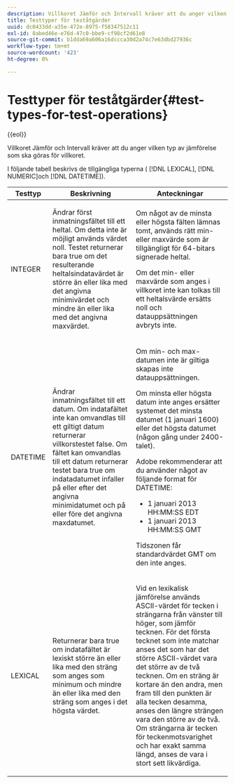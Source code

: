 ```yaml
---
description: Villkoret Jämför och Intervall kräver att du anger vilken typ av jämförelse som ska göras för villkoret.
title: Testtyper för teståtgärder
uuid: dc0433dd-a35e-472e-8975-f58347512c11
exl-id: 8abed46e-e76d-47c0-bbe9-cf98cf2d61e8
source-git-commit: b1dda69a606a16dccca30d2a74c7e63dbd27936c
workflow-type: tm+mt
source-wordcount: '423'
ht-degree: 0%

---
```


# Testtyper för teståtgärder{#test-types-for-test-operations}

{{eol}}

Villkoret Jämför och Intervall kräver att du anger vilken typ av jämförelse som ska göras för villkoret.

I följande tabell beskrivs de tillgängliga typerna ( [!DNL LEXICAL], [!DNL NUMERIC]och [!DNL DATETIME]).

<table id="table_1B3AD8BDF0414D0AB8EE0E6D1B53E2CE"> 
 <thead> 
  <tr> 
   <th colname="col1" class="entry"> Testtyp </th> 
   <th colname="col2" class="entry"> Beskrivning </th> 
   <th colname="col3" class="entry"> Anteckningar </th> 
  </tr> 
 </thead>
 <tbody> 
  <tr> 
   <td colname="col1"> <p><span class="wintitle"> INTEGER</span> </p> </td> 
   <td colname="col2"> <p>Ändrar först inmatningsfältet till ett heltal. Om detta inte är möjligt används värdet noll. Testet returnerar bara true om det resulterande heltalsindatavärdet är större än eller lika med det angivna minimivärdet och mindre än eller lika med det angivna maxvärdet. </p> </td> 
   <td colname="col3"> <p>Om något av de minsta eller högsta fälten lämnas tomt, används rätt min- eller maxvärde som är tillgängligt för 64-bitars signerade heltal. </p> <p> Om det min- eller maxvärde som anges i villkoret inte kan tolkas till ett heltalsvärde ersätts noll och datauppsättningen avbryts inte. </p> </td> 
  </tr> 
  <tr> 
   <td colname="col1"> <p><span class="wintitle"> DATETIME</span> </p> </td> 
   <td colname="col2"> <p>Ändrar inmatningsfältet till ett datum. Om indatafältet inte kan omvandlas till ett giltigt datum returnerar villkorstestet false. Om fältet kan omvandlas till ett datum returnerar testet bara true om indatadatumet infaller på eller efter det angivna minimidatumet och på eller före det angivna maxdatumet. </p> </td> 
   <td colname="col3"> <p>Om min- och max-datumen inte är giltiga skapas inte datauppsättningen. </p> <p> Om minsta eller högsta datum inte anges ersätter systemet det minsta datumet (1 januari 1600) eller det högsta datumet (någon gång under 2400-talet). </p> <p> Adobe rekommenderar att du använder något av följande format för <span class="wintitle"> DATETIME</span>: </p> 
    <ul id="ul_44F469CC5D974382AF70D7B1975CF077"> 
     <li id="li_DB5FD4AFD6B34436ACD7C13282F64956"> 1 januari 2013 HH:MM:SS EDT </li> 
     <li id="li_307580C3F97D495BB16F1212DB38CE37"> 1 januari 2013 HH:MM:SS GMT </li> 
    </ul> <p> Tidszonen får standardvärdet GMT om den inte anges. </p> </td> 
  </tr> 
  <tr> 
   <td colname="col1"> <p><span class="wintitle"> LEXICAL</span> </p> </td> 
   <td colname="col2"> <p>Returnerar bara true om indatafältet är lexiskt större än eller lika med den sträng som anges som minimum och mindre än eller lika med den sträng som anges i det högsta värdet. </p> </td> 
   <td colname="col3"> <p>Vid en lexikalisk jämförelse används ASCII-värdet för tecken i strängarna från vänster till höger, som jämför tecknen. För det första tecknet som inte matchar anses det som har det större ASCII-värdet vara det större av de två tecknen. Om en sträng är kortare än den andra, men fram till den punkten är alla tecken desamma, anses den längre strängen vara den större av de två. Om strängarna är tecken för teckenmotsvarighet och har exakt samma längd, anses de vara i stort sett likvärdiga. </p> </td> 
  </tr> 
 </tbody> 
</table>
